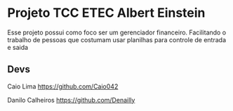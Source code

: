 # Projeto TCC ETEC Albert Einstein

Esse projeto possui como foco ser um gerenciador financeiro.
Facilitando o trabalho de pessoas que costumam usar planilhas para controle de entrada e saida

## Devs

Caio Lima
https://github.com/Caio042

Danilo Calheiros
https://github.com/Denailly
